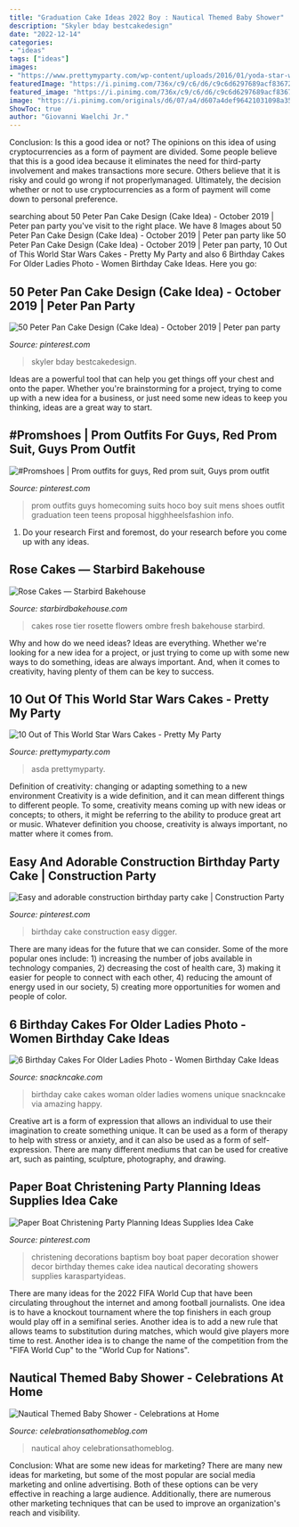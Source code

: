 ```yaml
---
title: "Graduation Cake Ideas 2022 Boy : Nautical Themed Baby Shower"
description: "Skyler bday bestcakedesign"
date: "2022-12-14"
categories:
- "ideas"
tags: ["ideas"]
images:
- "https://www.prettymyparty.com/wp-content/uploads/2016/01/yoda-star-wars-cake.jpg"
featuredImage: "https://i.pinimg.com/736x/c9/c6/d6/c9c6d6297689acf83672f4031ce46e3b.jpg"
featured_image: "https://i.pinimg.com/736x/c9/c6/d6/c9c6d6297689acf83672f4031ce46e3b.jpg"
image: "https://i.pinimg.com/originals/d6/07/a4/d607a4def96421031098a35281818b8d.jpg"
ShowToc: true
author: "Giovanni Waelchi Jr."
---
```



Conclusion: Is this a good idea or not?
The opinions on this idea of using cryptocurrencies as a form of payment are divided. Some people believe that this is a good idea because it eliminates the need for third-party involvement and makes transactions more secure. Others believe that it is risky and could go wrong if not properlymanaged. Ultimately, the decision whether or not to use cryptocurrencies as a form of payment will come down to personal preference.

	

		
searching about 50 Peter Pan Cake Design (Cake Idea) - October 2019 | Peter pan party you've visit to the right place. We have 8 Images about 50 Peter Pan Cake Design (Cake Idea) - October 2019 | Peter pan party like 50 Peter Pan Cake Design (Cake Idea) - October 2019 | Peter pan party, 10 Out of This World Star Wars Cakes - Pretty My Party and also 6 Birthday Cakes For Older Ladies Photo - Women Birthday Cake Ideas. Here you go:
		
    
## 50 Peter Pan Cake Design (Cake Idea) - October 2019 | Peter Pan Party

<img loading=lazy src="https://i.pinimg.com/originals/22/05/57/220557049695d47d6f7b6613d7c6f7d5.jpg" onerror="this.onerror=null;this.src='https://tse3.mm.bing.net/th?id=OIP.hiuXElDGDvWk223S-r1SFgHaJQ&amp;pid=15.1';" alt="50 Peter Pan Cake Design (Cake Idea) - October 2019 | Peter pan party">

_Source: pinterest.com_

>skyler bday bestcakedesign. 

	

Ideas are a powerful tool that can help you get things off your chest and onto the paper. Whether you're brainstorming for a project, trying to come up with a new idea for a business, or just need some new ideas to keep you thinking, ideas are a great way to start.

    
## #Promshoes | Prom Outfits For Guys, Red Prom Suit, Guys Prom Outfit

<img loading=lazy src="https://i.pinimg.com/736x/c9/c6/d6/c9c6d6297689acf83672f4031ce46e3b.jpg" onerror="this.onerror=null;this.src='https://tse1.mm.bing.net/th?id=OIP.fIsdphrJZt10RbDZ62gaYAHaHa&amp;pid=15.1';" alt="#Promshoes | Prom outfits for guys, Red prom suit, Guys prom outfit">

_Source: pinterest.com_

>prom outfits guys homecoming suits hoco boy suit mens shoes outfit graduation teen teens proposal higghheelsfashion info. 

	

1. Do your research First and foremost, do your research before you come up with any ideas.

    
## Rose Cakes — Starbird Bakehouse

<img loading=lazy src="https://static1.squarespace.com/static/57339bd8d210b8303bfad74c/5737b555c2ea512278ca4c46/5743f15cd210b8440423d265/1464070496644/rose42.jpg" onerror="this.onerror=null;this.src='https://tse4.mm.bing.net/th?id=OIP.ZbohCgWnp-i2yDo-btMFqAHaLH&amp;pid=15.1';" alt="Rose Cakes — Starbird Bakehouse">

_Source: starbirdbakehouse.com_

>cakes rose tier rosette flowers ombre fresh bakehouse starbird. 

	

Why and how do we need ideas?
Ideas are everything. Whether we're looking for a new idea for a project, or just trying to come up with some new ways to do something, ideas are always important. And, when it comes to creativity, having plenty of them can be key to success.

    
## 10 Out Of This World Star Wars Cakes - Pretty My Party

<img loading=lazy src="https://www.prettymyparty.com/wp-content/uploads/2016/01/yoda-star-wars-cake.jpg" onerror="this.onerror=null;this.src='https://tse1.mm.bing.net/th?id=OIP.WSiqqVU8y0nR6Lm0mRlo3AHaJ6&amp;pid=15.1';" alt="10 Out of This World Star Wars Cakes - Pretty My Party">

_Source: prettymyparty.com_

>asda prettymyparty. 

	

Definition of creativity: changing or adapting something to a new environment
Creativity is a wide definition, and it can mean different things to different people. To some, creativity means coming up with new ideas or concepts; to others, it might be referring to the ability to produce great art or music. Whatever definition you choose, creativity is always important, no matter where it comes from.

    
## Easy And Adorable Construction Birthday Party Cake | Construction Party

<img loading=lazy src="https://i.pinimg.com/736x/da/38/42/da384216c5aeb2b61c77f7eaf826d742--kids-construction-party-construction-birthday-party-cake.jpg?b=t" onerror="this.onerror=null;this.src='https://tse1.mm.bing.net/th?id=OIP.2zKmJ99fqv3rkbqHNTm1tQHaJ3&amp;pid=15.1';" alt="Easy and adorable construction birthday party cake | Construction Party">

_Source: pinterest.com_

>birthday cake construction easy digger. 

	

There are many ideas for the future that we can consider. Some of the more popular ones include: 1) increasing the number of jobs available in technology companies, 2) decreasing the cost of health care, 3) making it easier for people to connect with each other, 4) reducing the amount of energy used in our society, 5) creating more opportunities for women and people of color.

    
## 6 Birthday Cakes For Older Ladies Photo - Women Birthday Cake Ideas

<img loading=lazy src="https://www.snackncake.com/postpic/2016/09/women-birthday-cake_304819.jpg" onerror="this.onerror=null;this.src='https://tse1.mm.bing.net/th?id=OIP.da5gjsnA1pRJqWmniNbM-gHaLB&amp;pid=15.1';" alt="6 Birthday Cakes For Older Ladies Photo - Women Birthday Cake Ideas">

_Source: snackncake.com_

>birthday cake cakes woman older ladies womens unique snackncake via amazing happy. 

	

Creative art is a form of expression that allows an individual to use their imagination to create something unique. It can be used as a form of therapy to help with stress or anxiety, and it can also be used as a form of self-expression. There are many different mediums that can be used for creative art, such as painting, sculpture, photography, and drawing.

    
## Paper Boat Christening Party Planning Ideas Supplies Idea Cake

<img loading=lazy src="https://i.pinimg.com/originals/d6/07/a4/d607a4def96421031098a35281818b8d.jpg" onerror="this.onerror=null;this.src='https://tse3.mm.bing.net/th?id=OIP.8plHIuFhPaFx_kobYBJHIAHaLK&amp;pid=15.1';" alt="Paper Boat Christening Party Planning Ideas Supplies Idea Cake">

_Source: pinterest.com_

>christening decorations baptism boy boat paper decoration shower decor birthday themes cake idea nautical decorating showers supplies karaspartyideas. 

	

There are many ideas for the 2022 FIFA World Cup that have been circulating throughout the internet and among football journalists. One idea is to have a knockout tournament where the top finishers in each group would play off in a semifinal series. Another idea is to add a new rule that allows teams to substitution during matches, which would give players more time to rest. Another idea is to change the name of the competition from the "FIFA World Cup" to the "World Cup for Nations".

    
## Nautical Themed Baby Shower - Celebrations At Home

<img loading=lazy src="https://celebrationsathomeblog.com/wp-content/uploads/2012/01/110.jpg" onerror="this.onerror=null;this.src='https://tse1.mm.bing.net/th?id=OIP.oybQMEJMJ2GD3BkQafqtqQHaFa&amp;pid=15.1';" alt="Nautical Themed Baby Shower - Celebrations at Home">

_Source: celebrationsathomeblog.com_

>nautical ahoy celebrationsathomeblog. 

	

Conclusion: What are some new ideas for marketing?
There are many new ideas for marketing, but some of the most popular are social media marketing and online advertising. Both of these options can be very effective in reaching a large audience. Additionally, there are numerous other marketing techniques that can be used to improve an organization's reach and visibility.

